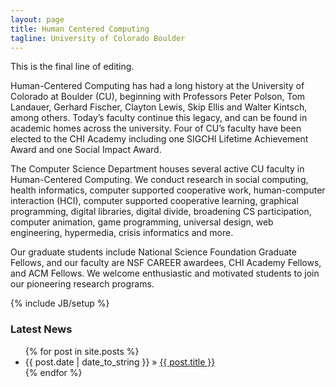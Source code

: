 ```yaml
---
layout: page
title: Human Centered Computing
tagline: University of Colorado Boulder
---
```

This is the final line of editing.

Human-Centered Computing has had a long history at the University of Colorado at Boulder (CU), beginning with Professors Peter Polson, Tom Landauer, Gerhard Fischer, Clayton Lewis, Skip Ellis and Walter Kintsch, among others. Today’s faculty continue this legacy, and can be found in academic homes across the university. Four of CU’s faculty have been elected to the CHI Academy including one SIGCHI Lifetime Achievement Award and one Social Impact Award.

The Computer Science Department houses several active CU faculty in Human-Centered Computing. We conduct research in social computing, health informatics, computer supported cooperative work, human-computer interaction (HCI), computer supported cooperative learning, graphical programming, digital libraries, digital divide, broadening CS participation, computer animation, game programming, universal design, web engineering, hypermedia, crisis informatics and more.

Our graduate students include National Science Foundation Graduate Fellows, and our faculty are NSF CAREER awardees, CHI Academy Fellows, and ACM Fellows. We welcome enthusiastic and motivated students to join our pioneering research programs.

{% include JB/setup %}

### Latest News
<ul class="posts">
  {% for post in site.posts %}
    <li><span>{{ post.date | date_to_string }}</span> &raquo; <a href="{{ BASE_PATH }}{{ post.url }}">{{ post.title }}</a></li>
  {% endfor %}
</ul>